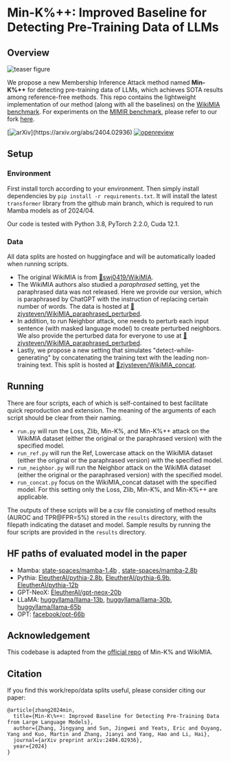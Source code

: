 # Min-K%++: Improved Baseline for Detecting Pre-Training Data of LLMs

## Overview

![teaser figure](images/teaser_w_results.png)

We propose a new Membership Inference Attack method named **Min-K%++** for detecting pre-training data of LLMs, which achieves SOTA results among reference-free methods. This repo contains the lightweight implementation of our method (along with all the baselines) on the [WikiMIA benchmark](https://huggingface.co/datasets/swj0419/WikiMIA). For experiments on the [MIMIR benchmark](https://github.com/iamgroot42/mimir), please refer to our fork [here](https://github.com/zjysteven/mimir).

[![arXiv](https://img.shields.io/badge/arXiv-2404.02936-b31b1b.svg?)](https://arxiv.org/abs/2404.02936)
[![openreview](https://img.shields.io/badge/ICLR-openreview-blue)](https://openreview.net/forum?id=ZGkfoufDaU&referrer=%5BAuthor%20Console%5D(%2Fgroup%3Fid%3DICLR.cc%2F2025%2FConference%2FAuthors%23your-submissions))

## Setup
### Environment
First install torch according to your environment. Then simply install dependencies by `pip install -r requirements.txt`. It will install the latest `transformer` library from the github main branch, which is required to run Mamba models as of 2024/04.

Our code is tested with Python 3.8, PyTorch 2.2.0, Cuda 12.1.

### Data
All data splits are hosted on huggingface and will be automatically loaded when running scripts.
- The original WikiMIA is from [🤗swj0419/WikiMIA](https://huggingface.co/datasets/swj0419/WikiMIA). 
- The WikiMIA authors also studied a *paraphrased* setting, yet the paraphrased data was not released. Here we provide our version, which is paraphrased by ChatGPT with the instruction of replacing certain number of words. The data is hosted at [🤗zjysteven/WikiMIA_paraphrased_perturbed](https://huggingface.co/datasets/zjysteven/WikiMIA_paraphrased_perturbed).
- In addition, to run Neighbor attack, one needs to perturb each input sentence (with masked language model) to create perturbed neighbors. We also provide the perturbed data for everyone to use at [🤗zjysteven/WikiMIA_paraphrased_perturbed](https://huggingface.co/datasets/zjysteven/WikiMIA_paraphrased_perturbed).
- Lastly, we propose a new setting that simulates "detect-while-generating" by concatenating the training text with the leading non-training text. This split is hosted at [🤗zjysteven/WikiMIA_concat](https://huggingface.co/datasets/zjysteven/WikiMIA_concat).

## Running
There are four scripts, each of which is self-contained to best facilitate quick reproduction and extension. The meaning of the arguments of each script should be clear from their naming.

- `run.py` will run the Loss, Zlib, Min-K%, and Min-K%++ attack on the WikiMIA dataset (either the original or the paraphrased version) with the specified model.
- `run_ref.py` will run the Ref, Lowercase attack on the WikiMIA dataset (either the original or the paraphrased version) with the specified model.
- `run_neighbor.py` will run the Neighbor attack on the WikiMIA dataset (either the original or the paraphrased version) with the specified model.
- `run_concat.py` focus on the WikiMIA_concat dataset with the specified model. For this setting only the Loss, Zlib, Min-K%, and Min-K%++ are applicable.

The outputs of these scripts will be a csv file consisting of method results (AUROC and TPR@FPR=5%) stored in the `results` directory, with the filepath indicating the dataset and model. Sample results by running the four scripts are provided in the `results` directory.

## HF paths of evaluated model in the paper
- Mamba: [state-spaces/mamba-1.4b](https://huggingface.co/state-spaces/mamba-1.4b)
, [state-spaces/mamba-2.8b](https://huggingface.co/state-spaces/mamba-2.8b)
- Pythia: [EleutherAI/pythia-2.8b](https://huggingface.co/EleutherAI/pythia-2.8b), [EleutherAI/pythia-6.9b](https://huggingface.co/EleutherAI/pythia-6.9b), [EleutherAI/pythia-12b](https://huggingface.co/EleutherAI/pythia-12b)
- GPT-NeoX: [EleutherAI/gpt-neox-20b](https://huggingface.co/EleutherAI/gpt-neox-20b)
- LLaMA: [huggyllama/llama-13b](https://huggingface.co/huggyllama/llama-13b), [huggyllama/llama-30b](https://huggingface.co/huggyllama/llama-30b), [huggyllama/llama-65b](https://huggingface.co/huggyllama/llama-65b)
- OPT: [facebook/opt-66b](https://huggingface.co/facebook/opt-66b)


## Acknowledgement
This codebase is adapted from the [official repo](https://github.com/swj0419/detect-pretrain-code) of Min-K% and WikiMIA.

## Citation
If you find this work/repo/data splits useful, please consider citing our paper:
```
@article{zhang2024min,
  title={Min-K\%++: Improved Baseline for Detecting Pre-Training Data from Large Language Models},
  author={Zhang, Jingyang and Sun, Jingwei and Yeats, Eric and Ouyang, Yang and Kuo, Martin and Zhang, Jianyi and Yang, Hao and Li, Hai},
  journal={arXiv preprint arXiv:2404.02936},
  year={2024}
}
```
